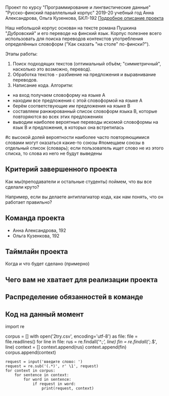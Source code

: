 Проект по курсу "Программирование и лингвистические данные"
"Русско-финский параллельный корпус"
2019-20 учебный год
Анна Александрова, Ольга Кузенкова, БКЛ-192
[Подробное описание проекта](description.md)

Наш небольшой корпус основан на тексте романа Пушкина "Дубровский" и его переводе на финский язык.
Корпус полезнее всего использовать для поиска переводов контекстов употребления определённых словоформ ("Как сказать "на столе" по-фински?").

Этапы работы:
1. Поиск подходящих текстов (оптимальный объём; "симметричный", насколько это возможно, перевод).
2. Обработка текстов - разбиение на предложения и выравнивание переводов.
3. Написание кода.
Алгоритм:
 - на вход получаем словоформу на языке А 
 - находим все предложения с этой словоформой на языке А
 - берём соответствующие им предложения на языке В
 - составляем ранжированный список словоформ языка В, которые повторяются во всех этих предложениях
 - выводим наиболее вероятные переводы искомой словоформы на язык В и предложения, в которых она встретилась

#с высокой долей вероятности наиболее часто повторяющимися словами могут оказаться какие-то союзы
#помещаем союзы в отдельный список (словарь); если пользователь ищет слово не из этого списка, то слова из него не будут выведены

## Критерий завершенного проекта

Как мы(преподаватели и остальные студенты) поймем, что вы все сделали круто?

Например, если вы делаете антиплагиатор кода, как нам понять, что он работает правильно?

## Команда проекта

- Анна Александрова, 192
- Ольга Кузенкова, 192

## Таймлайн проекта

Когда и что будет сделано (примерно)

## Чего вам не хватает для реализации проекта

## Распределение обязанностей в команде

## Код на данный момент
import re

corpus = []
with open('2try.csv', encoding='utf-8') as file:
    file = file.readlines()
    for line in file:
        rus = re.findall('^.*;', line)
        fin = re.findall(';.*$', line)
        context = []
        context.append(rus)
        context.append(fin)
        corpus.append(context)

    request = input('введите слово: ')
    request = re.sub('(.*)', r' \1', request)
    for context in corpus:
        for sentence in context:
            for word in sentence:
                if request in word:
                    print(request, context)
